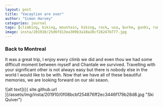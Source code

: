 ```yaml
---
layout: post
title: "Vacaytion are over"
author: "Simon Harvey"
categories: journal
tags: [climbing, biking, mountain, hiking, rock, usa, burke, gunks, rumney]
image: insta/201910/25d6fd13ea309b3a10a28cf26247b777.jpg
---
```


### Back to Montreal

It was a great trip, I enjoy every climb we did and even thou we had some difficult moment between myself and Chantale we survived.  Travelling with your significant other is not always easy but there is nobody else in the world I would like to be with.  Now that we have all of these beautiful memories, we are looking forward on our ski seaon.

![alt text]({{ site.github.url }}/assets/img/insta/201910/0f08bcbf254876ff2ec3446f179b28d8.jpg "Ski Quiver")
